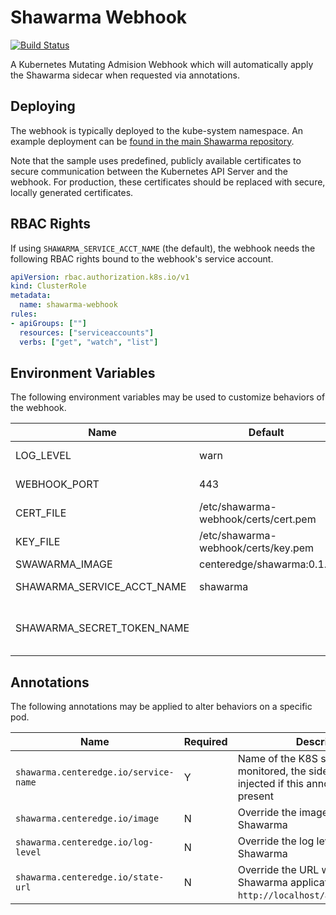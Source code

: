 # Shawarma Webhook

[![Build Status](https://travis-ci.org/CenterEdge/shawarma-webhook.svg?branch=master)](https://travis-ci.org/CenterEdge/shawarma-webhook)

A Kubernetes Mutating Admision Webhook which will automatically apply the Shawarma sidecar when requested via annotations.

## Deploying

The webhook is typically deployed to the kube-system namespace. An example deployment can be
[found in the main Shawarma repository](https://github.com/CenterEdge/shawarma/tree/master/example/injected).

Note that the sample uses predefined, publicly available certificates to secure communication between
the Kubernetes API Server and the webhook. For production, these certificates should be replaced with
secure, locally generated certificates.

## RBAC Rights

If using `SHAWARMA_SERVICE_ACCT_NAME` (the default), the webhook needs the following RBAC rights bound to
the webhook's service account.

```yaml
apiVersion: rbac.authorization.k8s.io/v1
kind: ClusterRole
metadata:
  name: shawarma-webhook
rules:
- apiGroups: [""]
  resources: ["serviceaccounts"]
  verbs: ["get", "watch", "list"]
```

## Environment Variables

The following environment variables may be used to customize behaviors of the webhook.

| Name                       | Default                              | Description |
| -------------------------- | ------------------------------------ | ----------- |
| LOG_LEVEL                  | warn                                 | Log level for the admission webhook |
| WEBHOOK_PORT               | 443                                  | Port used by the admission webhook |
| CERT_FILE                  | /etc/shawarma-webhook/certs/cert.pem | Certificate file used for TLS by the admission webhook |
| KEY_FILE                   | /etc/shawarma-webhook/certs/key.pem  | Key file used for TLS by the admission webhook |
| SWAWARMA_IMAGE             | centeredge/shawarma:0.1.2            | Default Shawarma image |
| SHAWARMA_SERVICE_ACCT_NAME | shawarma                             | Name of the service account which should be used for sidecars |
| SHAWARMA_SECRET_TOKEN_NAME |                                      | Name of the secret containing the Kubernetes token for Shawarma, overrides SHAWARMA_SERVICE_ACCT_NAME |

## Annotations

The following annotations may be applied to alter behaviors on a specific pod.

| Name                                  | Required | Description |
| ------------------------------------- | -------- | ----------- |
| `shawarma.centeredge.io/service-name` | Y        | Name of the K8S service to be monitored, the sidecar is not injected if this annotation is not present |
| `shawarma.centeredge.io/image`        | N        | Override the image used for Shawarma |
| `shawarma.centeredge.io/log-level`    | N        | Override the log level used by Shawarma |
| `shawarma.centeredge.io/state-url`    | N        | Override the URL which receives Shawarma application state (default `http://localhost/applicationstate`) |
